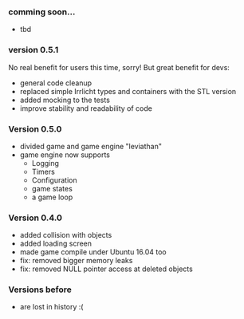### comming soon...
- tbd

### version 0.5.1
No real benefit for users this time, sorry!
But great benefit for devs:
  - general code cleanup
  - replaced simple Irrlicht types and containers with the STL version
  - added mocking to the tests
  - improve stability and readability of code

### Version 0.5.0
- divided game and game engine "leviathan"
- game engine now supports
  - Logging
  - Timers
  - Configuration
  - game states
  - a game loop

### Version 0.4.0
- added collision with objects
- added loading screen
- made game compile under Ubuntu 16.04 too
- fix: removed bigger memory leaks
- fix: removed NULL pointer access at deleted objects

### Versions before
- are lost in history :(
